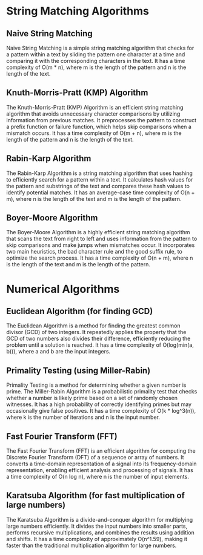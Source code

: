 # String Matching Algorithms

## Naive String Matching

Naive String Matching is a simple string matching algorithm that checks for a pattern within a text by sliding the pattern one character at a time and comparing it with the corresponding characters in the text. It has a time complexity of O(m * n), where m is the length of the pattern and n is the length of the text.

## Knuth-Morris-Pratt (KMP) Algorithm

The Knuth-Morris-Pratt (KMP) Algorithm is an efficient string matching algorithm that avoids unnecessary character comparisons by utilizing information from previous matches. It preprocesses the pattern to construct a prefix function or failure function, which helps skip comparisons when a mismatch occurs. It has a time complexity of O(m + n), where m is the length of the pattern and n is the length of the text.

## Rabin-Karp Algorithm

The Rabin-Karp Algorithm is a string matching algorithm that uses hashing to efficiently search for a pattern within a text. It calculates hash values for the pattern and substrings of the text and compares these hash values to identify potential matches. It has an average-case time complexity of O(n + m), where n is the length of the text and m is the length of the pattern.

## Boyer-Moore Algorithm

The Boyer-Moore Algorithm is a highly efficient string matching algorithm that scans the text from right to left and uses information from the pattern to skip comparisons and make jumps when mismatches occur. It incorporates two main heuristics, the bad character rule and the good suffix rule, to optimize the search process. It has a time complexity of O(n + m), where n is the length of the text and m is the length of the pattern.



# Numerical Algorithms

## Euclidean Algorithm (for finding GCD)

The Euclidean Algorithm is a method for finding the greatest common divisor (GCD) of two integers. It repeatedly applies the property that the GCD of two numbers also divides their difference, efficiently reducing the problem until a solution is reached. It has a time complexity of O(log(min(a, b))), where a and b are the input integers.

## Primality Testing (using Miller-Rabin)

Primality Testing is a method for determining whether a given number is prime. The Miller-Rabin Algorithm is a probabilistic primality test that checks whether a number is likely prime based on a set of randomly chosen witnesses. It has a high probability of correctly identifying primes but may occasionally give false positives. It has a time complexity of O(k * log^3(n)), where k is the number of iterations and n is the input number.

## Fast Fourier Transform (FFT)

The Fast Fourier Transform (FFT) is an efficient algorithm for computing the Discrete Fourier Transform (DFT) of a sequence or array of numbers. It converts a time-domain representation of a signal into its frequency-domain representation, enabling efficient analysis and processing of signals. It has a time complexity of O(n log n), where n is the number of input elements.

## Karatsuba Algorithm (for fast multiplication of large numbers)

The Karatsuba Algorithm is a divide-and-conquer algorithm for multiplying large numbers efficiently. It divides the input numbers into smaller parts, performs recursive multiplications, and combines the results using addition and shifts. It has a time complexity of approximately O(n^1.59), making it faster than the traditional multiplication algorithm for large numbers.


